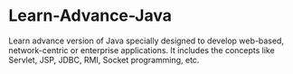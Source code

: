# Learn-Advance-Java
Learn advance version of Java specially designed to develop web-based, network-centric or enterprise applications. It includes the concepts like Servlet, JSP, JDBC, RMI, Socket programming, etc.
